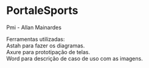 # PortaleSports

Pmi - Allan Mainardes

Ferramentas utilizadas: </br>
  Astah para fazer os diagramas. </br>
  Axure para prototipação de telas. </br>
  Word para descrição de caso de uso com as imagens.</br>
